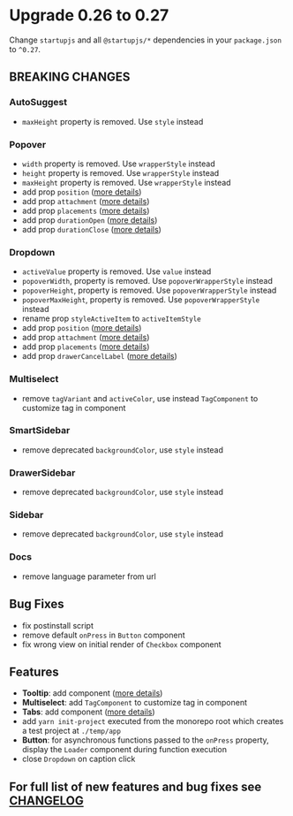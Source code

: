 # Upgrade 0.26 to 0.27

Change `startupjs` and all `@startupjs/*` dependencies in your `package.json` to `^0.27`.

## BREAKING CHANGES

### AutoSuggest
- `maxHeight` property is removed. Use `style` instead

### Popover
- `width` property is removed. Use `wrapperStyle` instead
- `height` property is removed. Use `wrapperStyle` instead
- `maxHeight` property is removed. Use `wrapperStyle` instead
- add prop `position` ([more details](/docs/popups/Popover))
- add prop `attachment` ([more details](/docs/popups/Popover))
- add prop `placements` ([more details](/docs/popups/Popover))
- add prop `durationOpen` ([more details](/docs/popups/Popover))
- add prop `durationClose` ([more details](/docs/popups/Popover))

### Dropdown
- `activeValue` property is removed. Use `value` instead
- `popoverWidth`, property is removed. Use `popoverWrapperStyle` instead
- `popoverHeight`, property is removed. Use `popoverWrapperStyle` instead
- `popoverMaxHeight`, property is removed. Use `popoverWrapperStyle` instead
- rename prop `styleActiveItem` to `activeItemStyle`
- add prop `position` ([more details](/docs/popups/Dropdown))
- add prop `attachment` ([more details](/docs/popups/Dropdown))
- add prop `placements` ([more details](/docs/popups/Dropdown))
- add prop `drawerCancelLabel` ([more details](/docs/popups/Dropdown))

### Multiselect
- remove `tagVariant` and `activeColor`, use instead `TagComponent` to customize tag in component

### SmartSidebar
- remove deprecated `backgroundColor`, use `style` instead

### DrawerSidebar
- remove deprecated `backgroundColor`, use `style` instead

### Sidebar
- remove deprecated `backgroundColor`, use `style` instead

### Docs
- remove language parameter from url

## Bug Fixes
- fix postinstall script
- remove default `onPress` in `Button` component
- fix wrong view on initial render of `Checkbox` component

## Features
- **Tooltip**: add component ([more details](/docs/components/Tooltip))
- **Multiselect**: add `TagComponent` to customize tag in component
- **Tabs**: add component ([more details](/docs/components/Tabs))
- add `yarn init-project` executed from the monorepo root which creates a test project at `./temp/app`
- **Button**: for asynchronous functions passed to the `onPress` property, display the `Loader` component during function execution
- close `Dropdown` on caption click

## For full list of new features and bug fixes see [CHANGELOG](https://github.com/startupjs/startupjs/blob/master/CHANGELOG.md)
